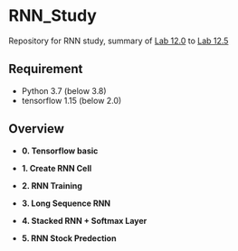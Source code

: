 # RNN_Study
Repository for RNN study, summary of [Lab 12.0](https://github.com/hunkim/DeepLearningZeroToAll/blob/master/lab-12-0-rnn_basics.ipynb) to [Lab 12.5](https://github.com/hunkim/DeepLearningZeroToAll/blob/master/lab-12-5-rnn_stock_prediction.py)

## Requirement
- Python 3.7 (below 3.8)
- tensorflow 1.15 (below 2.0)


## Overview
- **0. Tensorflow basic**

- **1. Create RNN Cell**

- **2. RNN Training**

- **3. Long Sequence RNN**

- **4. Stacked RNN + Softmax Layer**

- **5. RNN Stock Predection**
